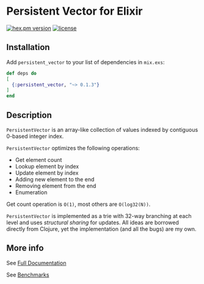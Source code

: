 # Persistent Vector for Elixir
[![hex.pm version](https://img.shields.io/hexpm/v/persistent_vector.svg)](https://hex.pm/packages/persistent_vector)
[![license](https://img.shields.io/hexpm/l/persistent_vector.svg)](LICENSE.md)

## Installation

Add `persistent_vector` to your list of dependencies in `mix.exs`:

```elixir
def deps do
[
  {:persistent_vector, "~> 0.1.3"}
]
end
```

## Description

`PersistentVector` is an array-like collection of values indexed by contiguous 0-based integer index.

`PersistentVector` optimizes the following operations:
* Get element count
* Lookup element by index
* Update element by index
* Adding new element to the end
* Removing element from the end
* Enumeration

Get count operation is `O(1)`, most others are `O(log32(N))`.

`PersistentVector` is implemented as a trie with 32-way branching at each level and uses *structural sharing* for updates.
All ideas are borrowed directly from Clojure, yet the implementation (and all the bugs) are my own.

## More info

See [Full Documentation](https://hexdocs.pm/persistent_vector)

See [Benchmarks](https://hexdocs.pm/persistent_vector/benchmarks.html)

